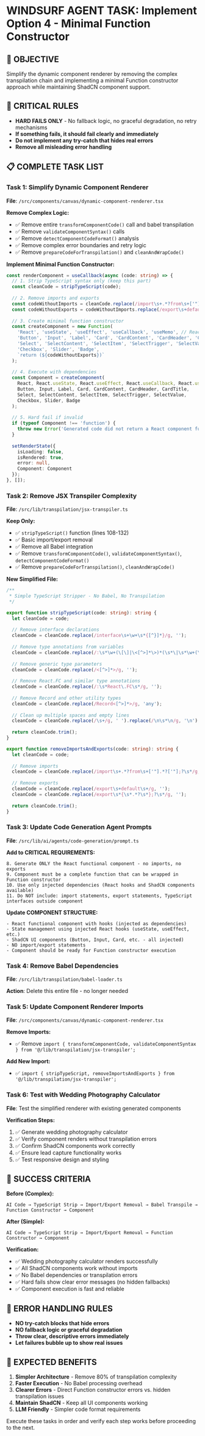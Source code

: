 # WINDSURF AGENT TASK: Implement Option 4 - Minimal Function Constructor

## 🎯 OBJECTIVE
Simplify the dynamic component renderer by removing the complex transpilation chain and implementing a minimal Function constructor approach while maintaining ShadCN component support.

## 🚨 CRITICAL RULES
- **HARD FAILS ONLY** - No fallback logic, no graceful degradation, no retry mechanisms
- **If something fails, it should fail clearly and immediately**
- **Do not implement any try-catch that hides real errors**
- **Remove all misleading error handling**

## 📋 COMPLETE TASK LIST

### Task 1: Simplify Dynamic Component Renderer
**File**: `/src/components/canvas/dynamic-component-renderer.tsx`

**Remove Complex Logic:**
- ✅ Remove entire `transformComponentCode()` call and babel transpilation
- ✅ Remove `validateComponentSyntax()` calls
- ✅ Remove `detectComponentCodeFormat()` analysis
- ✅ Remove complex error boundaries and retry logic
- ✅ Remove `prepareCodeForTranspilation()` and `cleanAndWrapCode()`

**Implement Minimal Function Constructor:**
```typescript
const renderComponent = useCallback(async (code: string) => {
  // 1. Strip TypeScript syntax only (keep this part)
  const cleanCode = stripTypeScript(code);
  
  // 2. Remove imports and exports
  const codeWithoutImports = cleanCode.replace(/import\s+.*?from\s+['"].*?['"];?\s*/g, '');
  const codeWithoutExports = codeWithoutImports.replace(/export\s+default\s+/g, '');
  
  // 3. Create minimal function constructor
  const createComponent = new Function(
    'React', 'useState', 'useEffect', 'useCallback', 'useMemo', // React hooks
    'Button', 'Input', 'Label', 'Card', 'CardContent', 'CardHeader', 'CardTitle', // ShadCN UI
    'Select', 'SelectContent', 'SelectItem', 'SelectTrigger', 'SelectValue',
    'Checkbox', 'Slider', 'Badge',
    `return (${codeWithoutExports})`
  );
  
  // 4. Execute with dependencies
  const Component = createComponent(
    React, React.useState, React.useEffect, React.useCallback, React.useMemo,
    Button, Input, Label, Card, CardContent, CardHeader, CardTitle,
    Select, SelectContent, SelectItem, SelectTrigger, SelectValue,
    Checkbox, Slider, Badge
  );
  
  // 5. Hard fail if invalid
  if (typeof Component !== 'function') {
    throw new Error('Generated code did not return a React component function');
  }
  
  setRenderState({
    isLoading: false,
    isRendered: true,
    error: null,
    Component: Component
  });
}, []);
```

### Task 2: Remove JSX Transpiler Complexity
**File**: `/src/lib/transpilation/jsx-transpiler.ts`

**Keep Only:**
- ✅ `stripTypeScript()` function (lines 108-132)
- ✅ Basic import/export removal
- ✅ Remove all Babel integration
- ✅ Remove `transformComponentCode()`, `validateComponentSyntax()`, `detectComponentCodeFormat()`
- ✅ Remove `prepareCodeForTranspilation()`, `cleanAndWrapCode()`

**New Simplified File:**
```typescript
/**
 * Simple TypeScript Stripper - No Babel, No Transpilation
 */

export function stripTypeScript(code: string): string {
  let cleanCode = code;
  
  // Remove interface declarations
  cleanCode = cleanCode.replace(/interface\s+\w+\s*{[^}]*}/g, '');
  
  // Remove type annotations from variables
  cleanCode = cleanCode.replace(/:\s*\w+(\[\]|\<[^>]*\>)*(\s*\|\s*\w+(\[\]|\<[^>]*\>)*)*(?=\s*[=;,)])/g, '');
  
  // Remove generic type parameters
  cleanCode = cleanCode.replace(/<[^>]*>/g, '');
  
  // Remove React.FC and similar type annotations
  cleanCode = cleanCode.replace(/:\s*React\.FC\s*/g, '');
  
  // Remove Record and other utility types
  cleanCode = cleanCode.replace(/Record<[^>]*>/g, 'any');
  
  // Clean up multiple spaces and empty lines
  cleanCode = cleanCode.replace(/\s+/g, ' ').replace(/\n\s*\n/g, '\n');
  
  return cleanCode.trim();
}

export function removeImportsAndExports(code: string): string {
  let cleanCode = code;
  
  // Remove imports
  cleanCode = cleanCode.replace(/import\s+.*?from\s+['"].*?['"];?\s*/g, '');
  
  // Remove exports
  cleanCode = cleanCode.replace(/export\s+default\s+/g, '');
  cleanCode = cleanCode.replace(/export\s*{\s*.*?\s*};?\s*/g, '');
  
  return cleanCode.trim();
}
```

### Task 3: Update Code Generation Agent Prompts
**File**: `/src/lib/ai/agents/code-generation/prompt.ts`

**Add to CRITICAL REQUIREMENTS:**
```
8. Generate ONLY the React functional component - no imports, no exports
9. Component must be a complete function that can be wrapped in Function constructor
10. Use only injected dependencies (React hooks and ShadCN components available)
11. Do NOT include: import statements, export statements, TypeScript interfaces outside component
```

**Update COMPONENT STRUCTURE:**
```
- React functional component with hooks (injected as dependencies)
- State management using injected React hooks (useState, useEffect, etc.)
- ShadCN UI components (Button, Input, Card, etc. - all injected)
- NO import/export statements
- Component should be ready for Function constructor execution
```

### Task 4: Remove Babel Dependencies
**File**: `/src/lib/transpilation/babel-loader.ts`

**Action**: Delete this entire file - no longer needed

### Task 5: Update Component Renderer Imports
**File**: `/src/components/canvas/dynamic-component-renderer.tsx`

**Remove Imports:**
- ✅ Remove `import { transformComponentCode, validateComponentSyntax } from '@/lib/transpilation/jsx-transpiler';`

**Add New Import:**
- ✅ `import { stripTypeScript, removeImportsAndExports } from '@/lib/transpilation/jsx-transpiler';`

### Task 6: Test with Wedding Photography Calculator
**File**: Test the simplified renderer with existing generated components

**Verification Steps:**
1. ✅ Generate wedding photography calculator
2. ✅ Verify component renders without transpilation errors
3. ✅ Confirm ShadCN components work correctly
4. ✅ Ensure lead capture functionality works
5. ✅ Test responsive design and styling

## 🎯 SUCCESS CRITERIA

**Before (Complex):**
```
AI Code → TypeScript Strip → Import/Export Removal → Babel Transpile → Function Constructor → Component
```

**After (Simple):**
```
AI Code → TypeScript Strip → Import/Export Removal → Function Constructor → Component  
```

**Verification:**
- ✅ Wedding photography calculator renders successfully
- ✅ All ShadCN components work without imports
- ✅ No Babel dependencies or transpilation errors
- ✅ Hard fails show clear error messages (no hidden fallbacks)
- ✅ Component execution is fast and reliable

## 🚨 ERROR HANDLING RULES
- **NO try-catch blocks that hide errors**
- **NO fallback logic or graceful degradation**  
- **Throw clear, descriptive errors immediately**
- **Let failures bubble up to show real issues**

## 🔧 EXPECTED BENEFITS
1. **Simpler Architecture** - Remove 80% of transpilation complexity
2. **Faster Execution** - No Babel processing overhead
3. **Clearer Errors** - Direct Function constructor errors vs. hidden transpilation issues
4. **Maintain ShadCN** - Keep all UI components working
5. **LLM Friendly** - Simpler code format requirements

Execute these tasks in order and verify each step works before proceeding to the next.